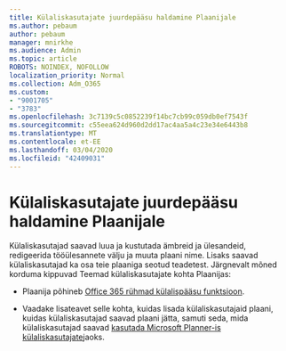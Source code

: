 ```yaml
---
title: Külaliskasutajate juurdepääsu haldamine Plaanijale
ms.author: pebaum
author: pebaum
manager: mnirkhe
ms.audience: Admin
ms.topic: article
ROBOTS: NOINDEX, NOFOLLOW
localization_priority: Normal
ms.collection: Adm_O365
ms.custom:
- "9001705"
- "3783"
ms.openlocfilehash: 3c7139c5c0852239f14bc7cb99c059db0ef7543f
ms.sourcegitcommit: c55eea624d960d2dd17ac4aa5a4c23e34e6443b8
ms.translationtype: MT
ms.contentlocale: et-EE
ms.lasthandoff: 03/04/2020
ms.locfileid: "42409031"
---
```

# <a name="manage-guest-user-access-to-planner"></a>Külaliskasutajate juurdepääsu haldamine Plaanijale

Külaliskasutajad saavad luua ja kustutada ämbreid ja ülesandeid, redigeerida tööülesannete välju ja muuta plaani nime. Lisaks saavad külaliskasutajad ka osa teie plaaniga seotud teadetest. Järgnevalt mõned korduma kippuvad Teemad külaliskasutajate kohta Plaanijas:

- Plaanija põhineb [Office 365 rühmad külalispääsu funktsioon](https://support.office.com/article/Adding-guests-to-Office-365-Groups-bfc7a840-868f-4fd6-a390-f347bf51aff6). 

- Vaadake lisateavet selle kohta, kuidas lisada külaliskasutajaid plaani, kuidas külaliskasutajad saavad plaani jätta, samuti seda, mida külaliskasutajad saavad [kasutada Microsoft Planner-is külaliskasutajate](https://support.office.com/article/Guest-access-in-Microsoft-Planner-cc5d7f96-dced-4da4-ab62-08c72d9759c6)jaoks.
